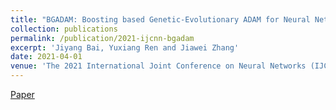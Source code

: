 ```yaml
---
title: "BGADAM: Boosting based Genetic-Evolutionary ADAM for Neural Network Optimization"
collection: publications
permalink: /publication/2021-ijcnn-bgadam
excerpt: 'Jiyang Bai, Yuxiang Ren and Jiawei Zhang'
date: 2021-04-01
venue: 'The 2021 International Joint Conference on Neural Networks (IJCNN'21), Virtual Event, July 18-22'
---
```

[Paper](http://yuxiangren.github.io/files/bgadam2021.pdf)



